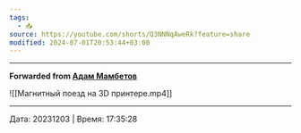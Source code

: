 ```yaml
---
tags:
  - 📥
source: https://youtube.com/shorts/Q3NNNqAweRk?feature=share
modified: 2024-07-01T20:53:44+03:00
---
```


***

**Forwarded from [Адам Мамбетов](https://t.me/Adammambetov)**

![[Магнитный поезд на 3D принтере.mp4]]

---

Дата: 20231203 | Время: 17:35:28
